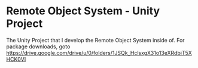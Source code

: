 # Remote Object System - Unity Project
The Unity Project that I develop the Remote Object System inside of.
For package downloads, goto https://drive.google.com/drive/u/0/folders/1JSQk_HclsxgX31o13eXRdbiT5XHCK0VI
